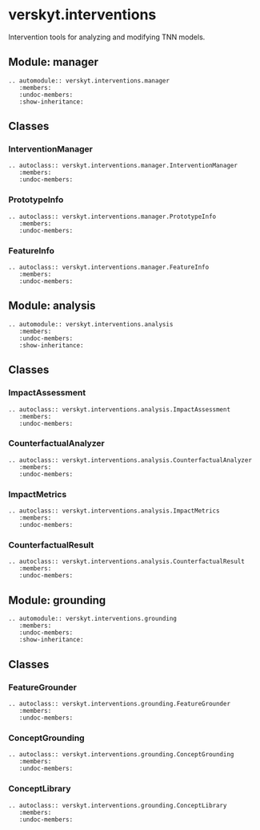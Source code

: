 # verskyt.interventions

Intervention tools for analyzing and modifying TNN models.

## Module: manager

```{eval-rst}
.. automodule:: verskyt.interventions.manager
   :members:
   :undoc-members:
   :show-inheritance:
```

## Classes

### InterventionManager

```{eval-rst}
.. autoclass:: verskyt.interventions.manager.InterventionManager
   :members:
   :undoc-members:
```

### PrototypeInfo

```{eval-rst}
.. autoclass:: verskyt.interventions.manager.PrototypeInfo
   :members:
   :undoc-members:
```

### FeatureInfo

```{eval-rst}
.. autoclass:: verskyt.interventions.manager.FeatureInfo
   :members:
   :undoc-members:
```

## Module: analysis

```{eval-rst}
.. automodule:: verskyt.interventions.analysis
   :members:
   :undoc-members:
   :show-inheritance:
```

## Classes

### ImpactAssessment

```{eval-rst}
.. autoclass:: verskyt.interventions.analysis.ImpactAssessment
   :members:
   :undoc-members:
```

### CounterfactualAnalyzer

```{eval-rst}
.. autoclass:: verskyt.interventions.analysis.CounterfactualAnalyzer
   :members:
   :undoc-members:
```

### ImpactMetrics

```{eval-rst}
.. autoclass:: verskyt.interventions.analysis.ImpactMetrics
   :members:
   :undoc-members:
```

### CounterfactualResult

```{eval-rst}
.. autoclass:: verskyt.interventions.analysis.CounterfactualResult
   :members:
   :undoc-members:
```

## Module: grounding

```{eval-rst}
.. automodule:: verskyt.interventions.grounding
   :members:
   :undoc-members:
   :show-inheritance:
```

## Classes

### FeatureGrounder

```{eval-rst}
.. autoclass:: verskyt.interventions.grounding.FeatureGrounder
   :members:
   :undoc-members:
```

### ConceptGrounding

```{eval-rst}
.. autoclass:: verskyt.interventions.grounding.ConceptGrounding
   :members:
   :undoc-members:
```

### ConceptLibrary

```{eval-rst}
.. autoclass:: verskyt.interventions.grounding.ConceptLibrary
   :members:
   :undoc-members:
```
